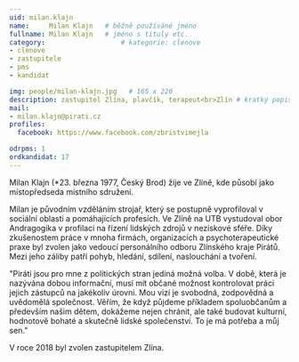 ```yaml
---
uid: milan.klajn
name:     Milan Klajn  	# běžně používáné jméno
fullname: Milan Klajn  	# jméno s tituly etc.
category:                   # kategorie: clenove
- clenove
- zastupitele
- pms
- kandidat

img: people/milan-klajn.jpg   # 165 x 220
description: zastupitel Zlína, plavčík, terapeut<br>Zlín # kratký popis, max 160 znaků
mail:
- milan.klajn@pirati.cz
profiles:
  facebook: https://www.facebook.com/zbristvimejla

odrpms: 1
ordkandidat: 17
---
```


Milan Klajn (*23. března 1977, Český Brod) žije ve Zlíně, kde působí jako místopředseda místního sdružení.

Milan je původním vzděláním strojař, který se postupně vyprofiloval v sociální oblasti a pomáhajících profesích. Ve Zlíně na UTB vystudoval obor Andragogika v profilaci na řízení lidských zdrojů v neziskové sféře. Díky zkušenostem práce v mnoha firmách, organizacích a psychoterapeutické praxe byl zvolen jako vedoucí personálního odboru Zlínského kraje Pirátů. Mezi jeho záliby patří pohyb, hledání, sdílení, naslouchání a tvoření.

"Piráti jsou pro mne z politických stran jediná možná volba. V době, která je nazývána dobou informační, musí mít občané možnost kontrolovat práci jejich zástupců na jakékoliv úrovni. Mou vizí je svobodná, zodpovědná a uvědomělá společnost. Věřím, že když půjdeme příkladem spoluobčanům a především našim dětem, dokážeme nejen chránit, ale také budovat kulturní, hodnotově bohaté a skutečně lidské společenství. To je má potřeba a můj sen."

V roce 2018 byl zvolen zastupitelem Zlína.

